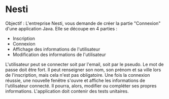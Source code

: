 # Nesti

Objectif :
L'entreprise Nesti, vous demande de créer la partie "Connexion" d'une application Java. Elle se découpe en 4 parties : 
- Inscription
- Connexion 
- Affichage des informations de l'utilisateur
- Modification des informations de l'utilisateur

L'utilisateur peut se connecter soit par l'email, soit par le pseudo. Le mot de passe doit être fort. Il peut renseigner son nom, son prénom et sa ville lors de l'inscription, mais cela n'est pas obligatoire.
Une fois la connexion réussie, une nouvelle fenêtre s'ouvre et affiche les informations de l'utilisateur connecté. Il pourra, alors, modifier  ou compléter ses propres informations.
L'application doit contenir des tests unitaires.

